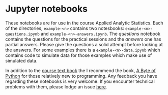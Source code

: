 # Jupyter notebooks

These notebooks are for use in the course Applied Analytic Statistics. Each of
the directories, `example-<n>` contains two notesbooks:
`example-<n>-questions.ipynb` and `example-<n>-answers.ipynb`. The *questions*
notebook contains the questions for the practical sessions and the *answers* one
has partial answers. Please give the questions a solid attempt before looking at
the answers. For some examples there is a `example-<n>-data.ipynb` which
contains code to simulate data for those examples which make use of simulated
data.

In addition to the [course text
book](https://socialsciences.mcmaster.ca/jfox/Books/Applied-Regression-3E/index.html)
the I recommend the book, [A Byte of Python](https://python.swaroopch.com/) for
those relatively new to programming. Any feedback you have regarding these
notebooks is very welcome. If you encounter technical problems with them, please
lodge an issue
[here](https://github.com/aezarebski/aas-extended-examples/issues).
